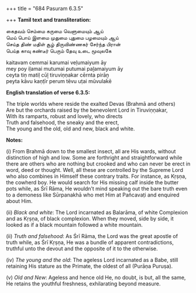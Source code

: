 +++
title = "684 Pasuram 6.3.5"

+++
**Tamil text and transliteration:**

கைதவம் செம்மை கருமை வெளுமையும் ஆய்  
மெய் பொய் இளமை முதுமை புதுமை பழமையும் ஆய்  
செய்த திண் மதிள் சூழ் திருவிண்ணகர் சேர்ந்த பிரான்  
பெய்த காவு கண்டீர் பெரும் தேவு உடை மூவுலகே

kaitavam cemmai karumai veḷumaiyum āy  
mey poy iḷamai mutumai putumai paḻamaiyum āy  
ceyta tiṇ matiḷ cūḻ tiruviṇṇakar cērnta pirāṉ  
peyta kāvu kaṇṭīr perum tēvu uṭai mūvulakē

**English translation of verse 6.3.5:**

The triple worlds where reside the exalted Devas (Brahmā and others)  
Are but the orchards raised by the benevolent Lord in Tiruviṇṇakar,  
With its ramparts, robust and lovely, who directs  
Truth and falsehood, the sneaky and the erect,  
The young and the old, old and new, black and white.

**Notes:**

\(i\) From Brahmā down to the smallest insect, all are His wards, without distinction of high and low. Some are forthright and straightforward while there are others who are nothing but crooked and who can never be erect in word, deed or thought. Well, all these are controlled by the Supreme Lord who also combines in Himself these contrary traits. For instance, as Kṛṣṇa, the cowherd boy. He would search for His missing calf inside the butter pots while, as Śrī Rāma, He wouldn’t mind speaking out the bare truth even to a demoness like Sūrpanakhā who met Him at Pañcavaṭi and enquired about Him.

\(ii\) *Black and white*: The Lord incarnated as Balarāma, of white Complexion and as Kṛṣṇa, of black complexion. When they moved, side by side, it looked as if a black mountain followed a white mountain.

\(ii\) *Truth and falsehood*: As Śrī Rāma, the Lord was the great apostle of truth while, as Śrī Kṛṣṇa, He was a bundle of apparent contradictions, truthful unto the devout and the opposite of it to the otherwise.

\(iv\) *The young and the old*: The ageless Lord incarnated as a Babe, still retaining His stature as the Primate, the oldest of all (Purāṇa Puruṣa).

\(v\) *Old and New*: Ageless and hence old He, no doubt, is but, all the same, He retains the youthful freshness, exhilarating beyond measure.


